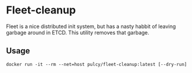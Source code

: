 # Fleet-cleanup

Fleet is a nice distributed init system, but has a nasty habbit of leaving garbage around in ETCD.
This utility removes that garbage.

## Usage

```
docker run -it --rm --net=host pulcy/fleet-cleanup:latest [--dry-run]
```
